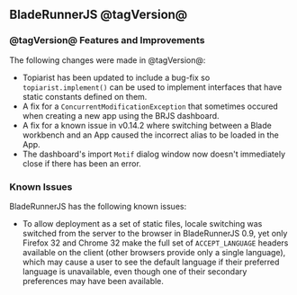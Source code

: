 ## BladeRunnerJS @tagVersion@

### @tagVersion@ Features and Improvements

The following changes were made in @tagVersion@:

- Topiarist has been updated to include a bug-fix so `topiarist.implement()` can be used to implement interfaces that have static constants defined on them.
- A fix for a `ConcurrentModificationException` that sometimes occured when creating a new app using the BRJS dashboard.
- A fix for a known issue in v0.14.2 where switching between a Blade workbench and an App caused the incorrect alias to be loaded in the App.
- The dashboard's import `Motif` dialog window now doesn't immediately close if there has been an error.

### Known Issues

BladeRunnerJS has the following known issues:

  * To allow deployment as a set of static files, locale switching was switched from the server to the browser in BladeRunnerJS 0.9, yet only Firefox 32 and Chrome 32 make the full set of `ACCEPT_LANGUAGE` headers available on the client (other browsers provide only a single language), which may cause a user to see the default language if their preferred language is unavailable, even though one of their secondary preferences may have been available.
